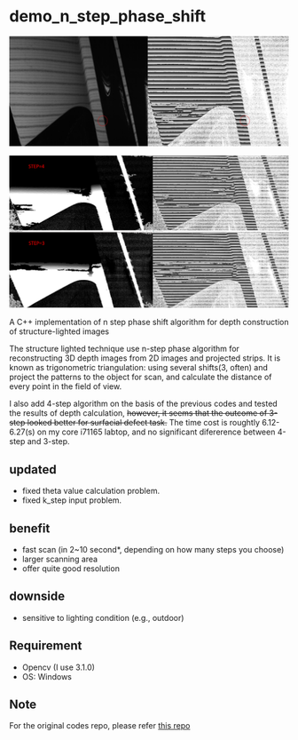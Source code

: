 # demo_n_step_phase_shift


![alt text](https://github.com/1TTT9/demo_n_step_phase_shift/blob/main/images/out.jpg?raw=true)

![alt text](https://github.com/1TTT9/demo_n_step_phase_shift/blob/main/images/demo.png?raw=true)

A C++ implementation of n step phase shift algorithm for depth construction of structure-lighted images

The structure lighted technique use n-step phase algorithm for reconstructing 3D depth images from 2D images and projected strips.
It is known as trigonometric triangulation: using several shifts(3, often) and project the patterns to the object for scan, 
and calculate the distance of every point in the field of view. 

I also add 4-step algorithm on the basis of the previous codes and tested the results of depth calculation, ~~however, it seems that the outcome of 3-step looked better for surfacial defect task.~~
The time cost is roughtly 6.12-6.27(s) on my core i71165 labtop, and no significant difererence between 4-step and 3-step.


## updated 
  - fixed theta value calculation problem.
  - fixed k_step input problem.

## benefit 
  - fast scan (in 2~10 second*, depending on how many steps you choose)
  - larger scanning area
  - offer quite good resolution

## downside
 - sensitive to lighting condition (e.g., outdoor)
 

## Requirement
  - Opencv (I use 3.1.0)
  - OS: Windows
  

## Note
 For the original codes repo, please refer [this repo](https://github.com/phreax/structured_light) 



